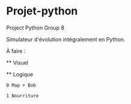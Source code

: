 # Projet-python
Project Python Group 8

Simulateur d'évolution intégralement en Python.

À faire :

** Visuel

** Logique

    0 Map + Bob
    
    1 Nourriture
